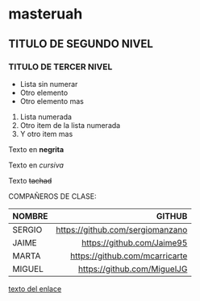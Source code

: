 # masteruah

## TITULO DE SEGUNDO NIVEL

### TITULO DE TERCER NIVEL

- Lista sin numerar
- Otro elemento
- Otro elemento mas

1. Lista numerada
1. Otro item de la lista numerada
1. Y otro item mas

Texto en **negrita**

Texto en *cursiva*

Texto ~~tachad~~

COMPAÑEROS DE CLASE:


| NOMBRE | GITHUB |
| ------ | -----:|
| SERGIO | https://github.com/sergiomanzano |
| JAIME | https://github.com/Jaime95 |
| MARTA | https://github.com/mcarricarte |
| MIGUEL | https://github.com/MiguelJG |



[texto del enlace](http://google.es)


